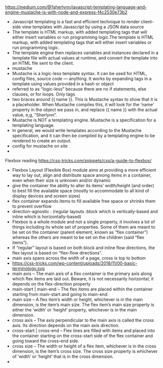 
https://medium.com/@1sherlynn/javascript-templating-language-and-engine-mustache-js-with-node-and-express-f4c2530e73b2

* Javascript templating is a fast and efficient technique to render client-side view templates with Javascript by using a JSON data source
* The template is HTML markup, with added templating tags that will either insert variables or run programming logic.The template is HTML markup, with added templating tags that will either insert variables or run programming logic.
* The template engine then replaces variables and instances declared in a template file with actual values at runtime, and convert the template into an HTML file sent to the client.
* mustache
* Mustache is a logic-less template syntax. It can be used for HTML, config files, source code — anything. It works by expanding tags in a template using values provided in a hash or object
* referred to as “logic-less” because there are no if statements, else clauses, or for loops. Only tags
* two braces around {{ name }}. This is Mustache syntax to show that it is a placeholder. When Mustache compiles this, it will look for the ‘name’ property in the object we pass in, and replace {{ name }} with the actual value, e,g, “Sherlynn”.
* Mustache is NOT a templating engine. Mustache is a specification for a templating language.
* In general, we would write templates according to the Mustache specification, and it can then be compiled by a templating engine to be rendered to create an output.
* config for mustache on site
* 

Flexbox reading 
https://css-tricks.com/snippets/css/a-guide-to-flexbox/

* Flexbox Layout (Flexible Box) module aims at providing a more efficient way to lay out, align and distribute space among items in a container, even when their size is unknown and/or dynamic
* give the container the ability to alter its items’ width/height (and order) to best fill the available space (mostly to accommodate to all kind of display devices and screen sizes)
* flex container expands items to fill available free space or shrinks them to prevent overflow
* direction-agnostic : (regular layouts :block which is vertically-based and inline which is horizontally-based)
* Flexbox is a whole module and not a single property, it involves a lot of things including its whole set of properties. Some of them are meant to be set on the container (parent element, known as “flex container”) whereas the others are meant to be set on the children (said “flex items”).
* If “regular” layout is based on both block and inline flow directions, the flex layout is based on “flex-flow directions”.
* main axis spans across the width of a page, cross is top to bottom
* https://css-tricks.com/wp-content/uploads/2018/11/00-basic-terminology.svg
* main axis – The main axis of a flex container is the primary axis along which flex items are laid out. Beware, it is not necessarily horizontal; it depends on the flex-direction property
* main-start | main-end – The flex items are placed within the container starting from main-start and going to main-end.
* main size – A flex item’s width or height, whichever is in the main dimension, is the item’s main size. The flex item’s main size property is either the ‘width’ or ‘height’ property, whichever is in the main dimension.
* cross axis – The axis perpendicular to the main axis is called the cross axis. Its direction depends on the main axis direction.
* cross-start | cross-end – Flex lines are filled with items and placed into the container starting on the cross-start side of the flex container and going toward the cross-end side.
* cross size – The width or height of a flex item, whichever is in the cross dimension, is the item’s cross size. The cross size property is whichever of ‘width’ or ‘height’ that is in the cross dimension.
* 
